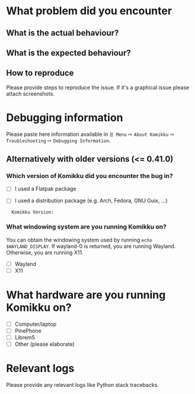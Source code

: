 # What problem did you encounter

## What is the actual behaviour?

## What is the expected behaviour?

## How to reproduce

  Please provide steps to reproduce the issue. If it's a graphical issue please attach screenshots.

# Debugging information

Please paste here information available in `☰ Menu` ⇨ `About Komikku` ⇨ `Troubleshooting` ⇨ `Debugging Information`.

## Alternatively with older versions (<= 0.41.0)

### Which version of Komikku did you encounter the bug in?

 - [ ] I used a Flatpak package

 - [ ] I used a distribution package (e.g. Arch, Fedora, GNU Guix, …)

```
  Komikku Version:
```

### What windowing system are you running Komikku on?

You can obtain the windowing system used by running ``echo $WAYLAND_DISPLAY``. If wayland-0 is returned, you are running Wayland. Otherwise, you are running X11.

- [ ] Wayland
- [ ] X11

# What hardware are you running Komikku on?

 - [ ] Computer/laptop
 - [ ] PinePhone
 - [ ] Librem5
 - [ ] Other (please elaborate)

# Relevant logs

  Please provide any relevant logs like Python stack tracebacks.
